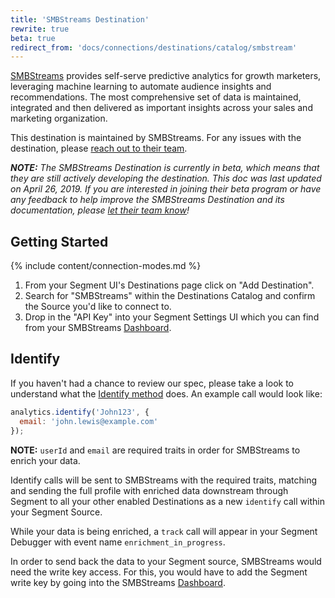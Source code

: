 ```yaml
---
title: 'SMBStreams Destination'
rewrite: true
beta: true
redirect_from: 'docs/connections/destinations/catalog/smbstream'
---
```


[SMBStreams](https://www.buzzboard.com/smbstreams/solutions/?utm_source=segmentio&utm_medium=docs&utm_campaign=partners) provides self-serve predictive analytics for growth marketers, leveraging machine learning to automate audience insights and recommendations. The most comprehensive set of data is maintained, integrated and then delivered as important insights across your sales and marketing organization.

This destination is maintained by SMBStreams. For any issues with the destination, please [reach out to their team](mailto:support@buzzboard.com).

_**NOTE:** The SMBStreams Destination is currently in beta, which means that they are still actively developing the destination. This doc was last updated on April 26, 2019. If you are interested in joining their beta program or have any feedback to help improve the SMBStreams Destination and its documentation, please [let  their team know](mailto:support@buzzboard.com)!_

## Getting Started

{% include content/connection-modes.md %}

1. From your Segment UI's Destinations page click on "Add Destination".
2. Search for "SMBStreams" within the Destinations Catalog and confirm the Source you'd like to connect to.
3. Drop in the "API Key" into your Segment Settings UI which you can find from your SMBStreams [Dashboard](https://sales.buzzboard.com/v5/stream-dashboard).


## Identify

If you haven't had a chance to review our spec, please take a look to understand what the [Identify method](https://segment.com/docs/connections/spec/identify/) does. An example call would look like:

```js
analytics.identify('John123', {
  email: 'john.lewis@example.com'
});
```

**NOTE:** `userId` and `email` are required traits in order for SMBStreams to enrich your data.

Identify calls will be sent to SMBStreams with the required traits, matching and sending the full profile with enriched data downstream through Segment to all your other enabled Destinations as a new `identify` call within your Segment Source.

While your data is being enriched, a `track` call will appear in your Segment Debugger with event name `enrichment_in_progress`.

In order to send back the data to your Segment source, SMBStreams would need the write key access. For this, you would have to add the Segment write key by going into the SMBStreams [Dashboard](https://sales.buzzboard.com/v5/stream-dashboard).
